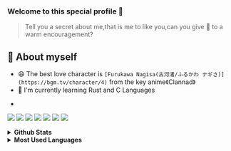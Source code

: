 ### Welcome to this special profile 👋
> Tell you a secret about me,that is me to like you,can you give 🦊 to a warm encouragement?
## 💬 About myself
 - 😄 The best love character is `[Furukawa Nagisa(古河渚/ふるかわ ナギさ)](https://bgm.tv/character/4)` from the key anime《Clannad》
 - 🌱 I'm currently learning Rust and C Languages
<!--
**BIYUEHU/biyuehu** is a ✨ _special_ ✨ repository because its `README.md` (this file) appears on your GitHub profile.

Here are some ideas to get you started:

- 🔭 I’m currently working on ...
- 🌱 I’m currently learning ...
- 👯 I’m looking to collaborate on ...
- 🤔 I’m looking for help with ...
- 💬 Ask me about ...
- 📫 How to reach me: ...
- 😄 Pronouns: ...
- ⚡ Fun fact: ...
 <img src="https://github-readme-activity-graph.vercel.app/graph?username=biyuehu" />
-->
- 
![](https://img.shields.io/badge/TypeScript-%230088FF)
![](https://img.shields.io/badge/PHP-7a86b8)
![](https://img.shields.io/badge/Web-JavaScript-%23FFEE00)
![](https://img.shields.io/badge/Web-Vue.js-42b883)
![](https://img.shields.io/badge/Web-CSS-%2300AAFF)
![](https://img.shields.io/badge/Web-HTML5-%23FF8000)
![](https://img.shields.io/badge/Pyhton-326b9b)

<details>	
  <summary><b>Github Stats</b></summary>
  <img src="https://github-readme-stats.vercel.app/api?username=biyuehu&show_icons=true" />
</details>

<details>	
  <summary><b>Most Used Languages</b></summary>
  <img src="https://github-readme-stats.vercel.app/api/top-langs/?username=biyuehu" /> 
</details>
<!--- <img src="https://github-readme-streak-stats.herokuapp.com/?user=biyuehu" /> --->
